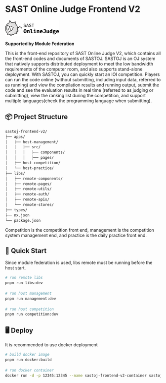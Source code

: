 # SAST Online Judge Frontend V2

<picture>
    <source srcset="public/logo_cat_dark.svg" media="(prefers-color-scheme: dark)">
    <source srcset="public/logo_cat.svg" media="(prefers-color-scheme: light)">
    <img src="public/logo_cat.svg" alt="Cat Logo" height="50">
</picture>
<br />

**Supported by Module Federation**

This is the front-end repository of SAST Online Judge V2, which contains all the front-end codes and documents of SASTOJ. SASTOJ is an OJ system that natively supports distributed deployment to meet the low bandwidth requirements of the computer room, and also supports stand-alone deployment. With SASTOJ, you can quickly start an IOI competition. Players can run the code online (without submitting, including input data, referred to as running) and view the compilation results and running output, submit the code and see the evaluation results in real time (referred to as judging or submitting), view the ranking list during the competition, and support multiple languages ​​(check the programming language when submitting).

## 📦 Project Structure

```bash
sastoj-frontend-v2/
├── apps/
│   ├── host-management/
│   │   ├── src/
│   │   │   ├── components/
│   │   │   ├── pages/
│   ├── host-competition/
│   └── host-practice/
├── libs/
│   ├── remote-components/
│   ├── remote-pages/
│   ├── remote-utils/
│   ├── remote-auth/
│   ├── remote-apis/
│   └── remote-stores/
├── types/
├── nx.json
└── package.json
```

Competition is the competition front end, management is the competition system management end, and practice is the daily practice front end.

## 🚀 Quick Start

Since module federation is used, libs remote must be running before the host start.

```bash
# run remote libs
pnpm run libs:dev

# run host management
pnpm run management:dev

# run host competition
pnpm run competition:dev
```

## 🖥 Deploy

It is recommended to use docker deployment

```bash
# build docker image
pnpm run docker:build

# run docker container
docker run -d -p 12345:12345 --name sastoj-frontend-v2-container sastoj-frontend-v2

```
